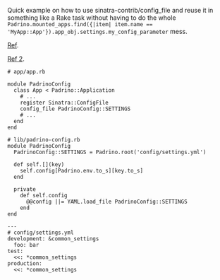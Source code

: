 Quick example on how to use sinatra-contrib/config_file and reuse it in something like a Rake task
without having to do the whole `Padrino.mounted_apps.find({|item| item.name == 'MyApp::App'}).app_obj.settings.my_config_parameter` mess.

[Ref](http://irclogger.com/.padrino/2014-10-09#1412885465).

[Ref 2](http://irclogger.com/.padrino/2014-10-10#1412963821).

```
# app/app.rb

module PadrinoConfig
  class App < Padrino::Application
    # ...
    register Sinatra::ConfigFile
    config_file PadrinoConfig::SETTINGS
    # ...
  end
end
```

```
# lib/padrino-config.rb
module PadrinoConfig
  PadrinoConfig::SETTINGS = Padrino.root('config/settings.yml')

  def self.[](key)
    self.config[Padrino.env.to_s][key.to_s]
  end

  private
    def self.config
      @@config ||= YAML.load_file PadrinoConfig::SETTINGS
    end
end
```

```
---
# config/settings.yml
development: &common_settings
  foo: bar
test:
  <<: *common_settings
production:
  <<: *common_settings
```
